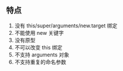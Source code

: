 <!-- @format -->

## 特点

1. 没有 this/super/arguments/new.target 绑定
2. 不能使用 new 关键字
3. 没有原型
4. 不可以改变 this 绑定
5. 不支持 arguments 对象
6. 不支持重复的命名参数
